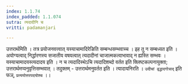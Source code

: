 ```yaml
---
index: 1.1.74
index_padded: 1.1.074
sutra: त्यदादीनि च
vritti: padamanjari

---
```

उत्तरार्थमिति । तत्र प्रयोजनवत्त्वात् यस्याचामादिरेङिति सम्बन्धसम्भवाच्च । इह तु न सम्बध्यत इति । अयोग्यत्वाद् निर्द्धारणस्य सजातीय वषयत्वात् त्यदादीनां चाजात्मकत्वाभावाद् न ह्यस्ति सम्भवः । यस्याचामादयस्त्यदादय इति । न च त्यदादिस्थेऽचि त्यदादिशब्दो वर्तत इति क्लिष्टकल्पनायुक्ता; उत्तरार्थमप्यनुवृत्तिसम्भवात् । तदुक्तम् - उत्तरार्थमनुवर्तत इति । त्यादायनिरति । `उदीचां वृद्धादगोत्राद्` इति फञ्, `प्रत्ययोत्तरपदयोश्च` ।।